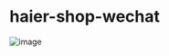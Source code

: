 # haier-shop-wechat

![image](https://github.com/lazyYangn/haier-shop-wechat/blob/master/haier.gif)


